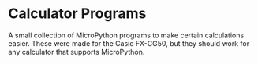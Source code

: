 # Calculator Programs
A small collection of MicroPython programs to make certain calculations easier. These were made for the Casio FX-CG50, but
they should work for any calculator that supports MicroPython.